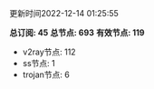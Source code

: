 更新时间2022-12-14 01:25:55

**总订阅: 45**
**总节点: 693**
**有效节点: 119**
- v2ray节点: 112
- ss节点: 1
- trojan节点: 6
